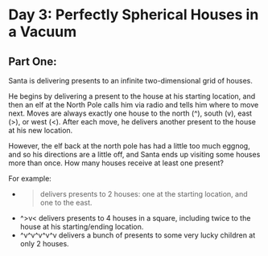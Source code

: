 # Day 3: Perfectly Spherical Houses in a Vacuum

## Part One:

Santa is delivering presents to an infinite two-dimensional grid of houses.

He begins by delivering a present to the house at his starting location, and then an elf at the North Pole calls him via radio and tells him where to move next. Moves are always exactly one house to the north (^), south (v), east (>), or west (<). After each move, he delivers another present to the house at his new location.

However, the elf back at the north pole has had a little too much eggnog, and so his directions are a little off, and Santa ends up visiting some houses more than once. How many houses receive at least one present?

For example:

 - > delivers presents to 2 houses: one at the starting location, and one to the east.
 - ^>v< delivers presents to 4 houses in a square, including twice to the house at his starting/ending location.
 - ^v^v^v^v^v delivers a bunch of presents to some very lucky children at only 2 houses.
